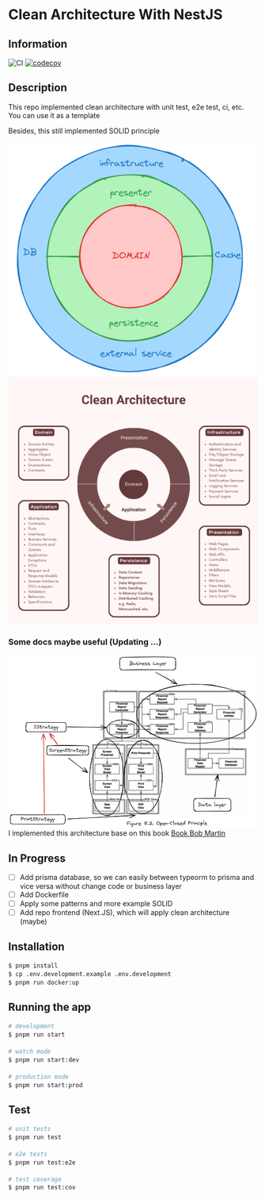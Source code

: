 # Clean Architecture With NestJS

## Information

![CI](https://github.com/kidp2h/clean-architecture/actions/workflows/ci.yml/badge.svg)
[![codecov](https://codecov.io/gh/kidp2h/clean-architecture/graph/badge.svg?token=MR0T1Q3VO3)](https://codecov.io/gh/kidp2h/clean-architecture)

## Description

This repo implemented clean architecture with unit test, e2e test, ci, etc. You can use it as a template

Besides, this still implemented SOLID principle

![Clean architecture](https://github.com/kidp2h/clean-architecture/blob/main/.assets/clean-architecture.png?raw=true)
![Clean architecture](https://github.com/kidp2h/clean-architecture/blob/main/.assets/clean-architecture-2.png?raw=true)

### Some docs maybe useful (Updating ...)

![Example 1](https://github.com/kidp2h/clean-architecture/blob/main/.assets/example1.png?raw=true)
I implemented this architecture base on this book
[Book Bob Martin](https://github.com/kidp2h/clean-architecture/blob/main/.assets/book.pdf?raw=true)

## In Progress

- [ ] Add prisma database, so we can easily between typeorm to prisma and vice versa without change code or business layer
- [ ] Add Dockerfile
- [ ] Apply some patterns and more example SOLID
- [ ] Add repo frontend (Next.JS), which will apply clean architecture (maybe)

## Installation

```bash
$ pnpm install
$ cp .env.development.example .env.development
$ pnpm run docker:up
```

## Running the app

```bash
# development
$ pnpm run start

# watch mode
$ pnpm run start:dev

# production mode
$ pnpm run start:prod

```

## Test

```bash
# unit tests
$ pnpm run test

# e2e tests
$ pnpm run test:e2e

# test coverage
$ pnpm run test:cov
```
